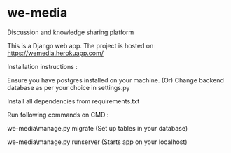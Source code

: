 # we-media
Discussion and knowledge sharing platform 

This is a Django web app. The project is hosted on https://wemedia.herokuapp.com/


Installation instructions :

Ensure you have postgres installed on your machine. (Or) Change backend database as per your choice in settings.py

Install all dependencies from requirements.txt

Run following commands on CMD : 

we-media\manage.py migrate (Set up tables in your database)

we-media\manage.py runserver (Starts app on your localhost)




